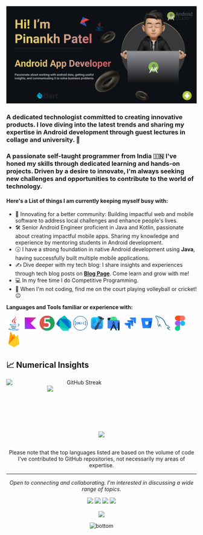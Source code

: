 
<!--
**Pinankh/pinankh** is a ✨ _special_ ✨ repository because its `README.md` (this file) appears on your GitHub profile.-->
<img src="https://github.com/Pinankh/pinankh/blob/main/resources/my_profile.png" alt="Hero image">

### A dedicated technologist committed to creating innovative products. I love diving into the latest trends and sharing my expertise in Android development through guest lectures in collage and university. 👋
### A passionate self-taught programmer from India :india: I've honed my skills through dedicated learning and hands-on projects. Driven by a desire to innovate, I'm always seeking new challenges and opportunities to contribute to the world of technology.
#### Here's a List of things I am currently keeping myself busy with:
- 🌱 Innovating for a better community: Building impactful web and mobile software to address local challenges and enhance people's lives.
- 🛠 Senior Android Engineer proficient in Java and Kotlin, passionate about creating impactful mobile apps. Sharing my knowledge and experience by mentoring students in Android development.
- 🕟 I have a strong foundation in native Android development using **Java**, having successfully built multiple mobile applications.
- ✍️ Dive deeper with my tech blog: I share insights and experiences through tech blog posts on **[Blog Page](https://medium.com/@pinankhpatel)**. Come learn and grow with me!
- 💻 In my free time I do Competitive Programming.
- 👯 When I'm not coding, find me on the court playing volleyball or cricket!😉<br>

**Languages and Tools familiar or experience with:**  

<code><img height="40" src="https://github.com/devicons/devicon/blob/v2.16.0/icons/java/java-original.svg"></code> 
<code><img height="40" src="https://github.com/devicons/devicon/blob/v2.16.0/icons/kotlin/kotlin-original.svg"></code>
<code><img height="40" src="https://github.com/devicons/devicon/blob/v2.16.0/icons/junit/junit-original.svg"></code>
<code><img height="40" src="https://github.com/devicons/devicon/blob/v2.16.0/icons/dart/dart-original.svg"/></code>
<code><img height="40" src="https://github.com/devicons/devicon/blob/v2.16.0/icons/objectivec/objectivec-plain.svg"/></code>
<code><img height="40" src="https://github.com/devicons/devicon/blob/v2.16.0/icons/xcode/xcode-original.svg"/></code>
<code><img height="40" src="https://github.com/devicons/devicon/blob/v2.16.0/icons/androidstudio/androidstudio-original.svg"/></code>
<code><img height="40" src="https://github.com/devicons/devicon/blob/v2.16.0/icons/jira/jira-original.svg"/></code>
<code><img height="40" src="https://github.com/devicons/devicon/blob/v2.16.0/icons/bitbucket/bitbucket-original.svg"/></code>
<code><img height="40" src="https://github.com/devicons/devicon/blob/v2.16.0/icons/mysql/mysql-original.svg"/></code>
<code><img height="40" src="https://github.com/devicons/devicon/blob/v2.16.0/icons/figma/figma-original.svg"/></code>
<code><img height="40" src="https://github.com/devicons/devicon/blob/v2.16.0/icons/firebase/firebase-original.svg"/></code>




## 📈 Numerical Insights

<div align="center">
  <div align="center">
    <a href="https://www.linkedin.com/in/pinankh-patel-19400350/" title="Go to Source">
      <img
        align="left"
        width="396"
        src="https://github-readme-streak-stats.herokuapp.com/?user=Pinankh&theme=dark&hide_border=true" alt="GitHub Streak"
        alt="Some Records"
      />
    </a>
    <a href="https://www.linkedin.com/in/pinankh-patel-19400350/" title="Go to Source">
      <img
        align="right"
        width="396"
        src="https://github-readme-stats.vercel.app/api?username=Pinankh&theme=dark&show_icons=true&hide_border=true&count_private=true"
      />
    </a>
  </div>
  <br /><br /><br /><br /><br /><br /><br /><br />
  <div align="center" title="Go to Source">
    <a href="https://www.linkedin.com/in/pinankh-patel-19400350/">
      <img
        width="335"
        align="center"
        src="https://github-readme-stats.vercel.app/api/top-langs/?username=Pinankh&theme=dark&show_icons=true&hide_border=true&layout=compact"
      />
    </a>
  </div>
  <br />
<p>Please note that the top languages listed are based on the volume of code I've contributed to GitHub repositories, not necessarily my areas of expertise.</p>
<hr>
<p align="center">
   <i>Open to connecting and collaborating. I'm interested in discussing a wide range of topics.</i>
  <p align="center">
    <a href="https://x.com/PinankhPatel" alt="Twitter"><img src="https://raw.githubusercontent.com/jayehernandez/jayehernandez/3f5402efef9a0ae89211a6e04609558e862ca616/readme/twitter-fill.svg"></a>
    <a href="https://www.linkedin.com/in/pinankh-patel-19400350/" alt="Linkedin"><img src="https://raw.githubusercontent.com/jayehernandez/jayehernandez/3f5402efef9a0ae89211a6e04609558e862ca616/readme/linkedin-fill.svg"></a>
    <a href="mailto:pinankhpatel@hotmail.com" alt="Contact me"><img src="https://raw.githubusercontent.com/jayehernandez/jayehernandez/3f5402efef9a0ae89211a6e04609558e862ca616/readme/mail-fill.svg"></a>
    <a href="https://iltwats.github.io/" alt="My site"><img src="https://raw.githubusercontent.com/jayehernandez/jayehernandez/3f5402efef9a0ae89211a6e04609558e862ca616/readme/external-link-line.svg"></a>
  </p>
  <p align="center">  
     <img align="center" src="https://visitor-badge.laobi.icu/badge?page_id=Pinankh.visitor-badge"> 
  </p>
</p>

<img src="https://raw.githubusercontent.com/jayehernandez/jayehernandez/dcd7447c179f5a1131590b6ccba2223e879ab655/readme/bottom.svg" alt="bottom">

